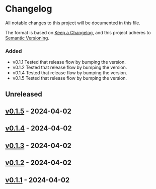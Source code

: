 # Changelog

All notable changes to this project will be documented in this file.

The format is based on [Keep a Changelog](https://keepachangelog.com/en/1.0.0/),
and this project adheres to [Semantic Versioning](https://semver.org/spec/v2.0.0.html).

### Added

- v0.1.1 Tested that release flow by bumping the version.
- v0.1.2 Tested that release flow by bumping the version.
- v0.1.4 Tested that release flow by bumping the version.
- v0.1.5 Tested that release flow by bumping the version.

## Unreleased

## [v0.1.5](https://github.com/THOR300/thors-project-123/releases/tag/v0.1.5) - 2024-04-02

## [v0.1.4](https://github.com/THOR300/thors-project-123/releases/tag/v0.1.4) - 2024-04-02

## [v0.1.3](https://github.com/THOR300/thors-project-123/releases/tag/v0.1.3) - 2024-04-02

## [v0.1.2](https://github.com/THOR300/thors-project-123/releases/tag/v0.1.2) - 2024-04-02

## [v0.1.1](https://github.com/THOR300/thors-project-123/releases/tag/v0.1.1) - 2024-04-02

